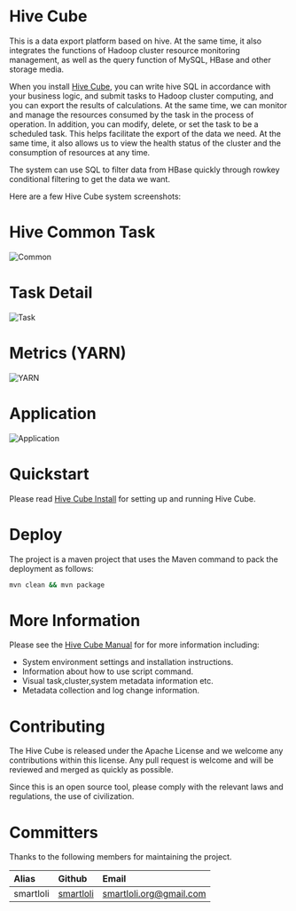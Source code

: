 # Hive Cube

This is a data export platform based on hive. At the same time, it also integrates the functions of Hadoop cluster resource monitoring management, as well as the query function of MySQL, HBase and other storage media.

When you install [Hive Cube](http://download.smartloli.org/), you can write hive SQL in accordance with your business logic, and submit tasks to Hadoop cluster computing, and you can export the results of calculations. At the same time, we can monitor and manage the resources consumed by the task in the process of operation. In addition, you can modify, delete, or set the task to be a scheduled task. This helps facilitate the export of the data we need. At the same time, it also allows us to view the health status of the cluster and the consumption of resources at any time.

The system can use SQL to filter data from HBase quickly through rowkey conditional filtering to get the data we want.

Here are a few Hive Cube system screenshots:

# Hive Common Task
![Common](https://hc.smartloli.org/res/hive_common@2x.png)

# Task Detail
![Task](https://hc.smartloli.org/res/private_task@2x.png)

# Metrics (YARN)
![YARN](https://hc.smartloli.org/res/yarn@2x.png)

# Application
![Application](https://hc.smartloli.org/res/apps_all@2x.png)

# Quickstart

Please read [Hive Cube Install](https://hc.smartloli.org/2.Install/2.Installing.html) for setting up and running Hive Cube.

# Deploy

The project is a maven project that uses the Maven command to pack the deployment as follows:
```bash
mvn clean && mvn package
```
# More Information

Please see the [Hive Cube Manual](https://hc.smartloli.org) for for more information including:
  * System environment settings and installation instructions.
  * Information about how to use script command.
  * Visual task,cluster,system metadata information etc.
  * Metadata collection and log change information.
 
# Contributing

The Hive Cube is released under the Apache License and we welcome any contributions within this license. Any pull request is welcome and will be reviewed and merged as quickly as possible.

Since this is an open source tool, please comply with the relevant laws and regulations, the use of civilization.

# Committers

Thanks to the following members for maintaining the project.

|Alias |Github |Email |
|:-- |:-- |:-- |
|smartloli|[smartloli](https://github.com/smartloli)|smartloli.org@gmail.com|